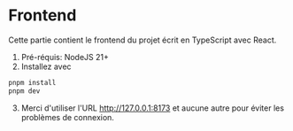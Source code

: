 # Frontend

Cette partie contient le frontend du projet écrit en TypeScript avec React.

1)  Pré-réquis: NodeJS 21+
2) Installez avec

```bash
pnpm install
pnpm dev
```

3) Merci d'utiliser l'URL http://127.0.0.1:8173 et aucune autre pour éviter les problèmes de connexion. 